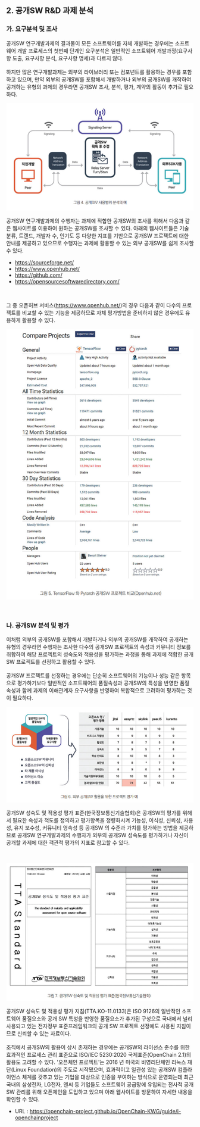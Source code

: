 ## 2. 공개SW R&D 과제 분석

### 가. 요구분석 및 조사
공개SW 연구개발과제의 결과물이 모든 소프트웨어를 자체 개발하는 경우에는 소프트웨어 개발 프로세스의 첫번째 단계인 요구분석은 일반적인 소프트웨어 개발과정(요구사항 도출, 요구사항 분석, 요구사항 명세)과 다르지 않다.<br>
<br>
하지만 많은 연구개발과제는 외부의 라이브러리 또는 컴포넌트를 활용하는 경우를 포함하고 있으며, 만약 외부의 공개SW를 포함해서 개발하거나 외부의 공개SW를 개작하여 공개하는 유형의 과제의 경우라면 공개SW 조사, 분석, 평가, 계약의 활동이 추가로 필요하다.

![그림 4](/assets/part2/image4.jpg "그림 4. 공개SW 사용범위 분석의 예")

공개SW 연구개발과제의 수행자는 과제에 적합한 공개SW의 조사를 위해서 다음과 같은 웹사이트를 이용하여 원하는 공개SW를 조사할 수 있다. 아래의 웹사이트들은 기술분류, 트렌드, 개발자 수, 인기도 등 다양한 지표를 기반으로 공개SW 프로젝트에 대한 안내를 제공하고 있으므로 수행자는 과제에 활용할 수 있는 외부 공개SW를 쉽게 조사할 수 있다.<br>

- https://sourceforge.net/
- https://www.openhub.net/
- https://github.com/
- https://opensourcesoftwaredirectory.com/

<br> 

그 중 오픈허브 서비스(https://www.openhub.net/)의 경우 다음과 같이 다수의 프로젝트를 비교할 수 있는 기능을 제공하므로 자체 평가방법을 준비하지 않은 경우에도 유용하게 활용할 수 있다.


![그림 5](/assets/part2/image5.jpg "그림 5. TensorFlow 와 Pytorch 공개SW 프로젝트 비교(Openhub.net)")

<br>

### 나. 공개SW 분석 및 평가

이처럼 외부의 공개SW를 포함해서 개발하거나 외부의 공개SW를 개작하여 공개하는 유형의 경우라면 수행자는 조사한 다수의 공개SW 프로젝트의 속성과 커뮤니티 정보를 취합하여 해당 프로젝트의 성숙도와 적용성을 평가하는 과정을 통해 과제에 적합한 공개SW 프로젝트를 선정하고 활용할 수 있다.<br>
<br>
공개SW 프로젝트를 선정하는 경우에는 단순히 소프트웨어의 기능이나 성능 같은 항목으로 평가하기보다 일반적인 소프트웨어의 품질속성과 공개SW의 특성을 반영한 품질속성과 함께 과제의 이해관계자 요구사항을 반영하여 복합적으로 고려하여 평가하는 것이 필요하다.

![그림 6](/assets/part2/image6.jpg "그림 6. 외부 공개SW 활용을 위한 프로젝트 평가 예")

공개SW 성숙도 및 적용성 평가 표준(한국정보통신기술협회)은 공개SW의 평가를 위해서 필요한 속성과 척도를 정의하고 평가항목을 정량화시켜 기능성, 이식성, 신뢰성, 사용성, 유지 보수성, 커뮤니티 영속성 등 공개SW 의 수준과 가치를 평가하는 방법을 제공하므로 공개SW 연구개발과제의 수행자가 외부의 공개SW 성숙도를 평가하거나 자신이 공개할 과제에 대한 객관적 평가의 지표로 참고할 수 있다.

<br> 

![그림 7](/assets/part2/image7.jpg "그림 7. 공개SW 성숙도 및 적용성 평가 표준(한국정보통신기술협회)")

공개SW 성숙도 및 적용성 평가 지침(TTA.KO-11.0133)은 ISO 9126의 일반적인 소프트웨어 품질요소와 공개 SW 특성을 반영한 품질요소가 추가된 구성으로 국내에서 널리 사용되고 있는 전자정부 표준프레임워크의 공개 SW 프로젝트 선정에도 사용된 지침이므로 신뢰할 수 있는 자료이다.<br>
<br>
조직에서 공개SW의 활용이 상시 존재하는 경우에는 공개SW의 라이선스 준수를 위한 효과적인 프로세스 관리 표준으로 ISO/IEC 5230:2020 국제표준(OpenChain 2.1)의 활용도 고려할 수 있다. '오픈체인 프로젝트'는 2016 년 미국의 비영리단체인 리눅스 재단(Linux Foundation)의 주도로 시작됐으며, 효과적이고 일관성 있는 공개SW 컴플라이언스 체계를 갖추고 있는 기업을 대상으로 인증을 부여하는 방식으로 운영되는데 최근 국내의 삼성전자, LG전자, 엔씨 등 기업들도 소프트웨어 공급망에 유입되는 전사적 공개SW 관리를 위해 오픈체인을 도입하고 있으며 아래 웹사이트를 방문하여 자세한 내용을 확인할 수 있다.
 -  URL : https://openchain-project.github.io/OpenChain-KWG/guide/i-openchainproject